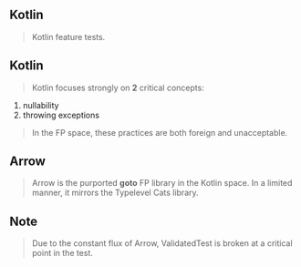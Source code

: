 Kotlin
------
>Kotlin feature tests.

Kotlin
------
>Kotlin focuses strongly on **2** critical concepts:
1. nullability
2. throwing exceptions
>In the FP space, these practices are both foreign and unacceptable.

Arrow
-----
>Arrow is the purported **goto** FP library in the Kotlin space.
>In a limited manner, it mirrors the Typelevel Cats library.

Note
----
>Due to the constant flux of Arrow, ValidatedTest is broken at a critical point in the test.